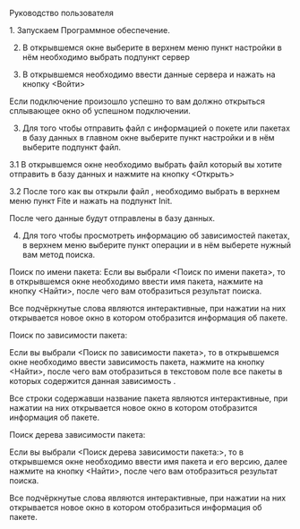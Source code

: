 Руководство пользователя

1. Запускаем Программное обеспечение.

2. В открывшемся окне выберите в верхнем меню пункт настройки в нём необходимо выбрать  подпункт сервер

3. В открывшемся необходимо ввести данные сервера и нажать на кнопку <Войти>

Если подключение произошло успешно то вам должно открыться сплывающее окно об успешном подключении.

3. Для того чтобы отправить файл с информацией о покете или пакетах в базу данных в главном окне выберите пункт настройки и в нём выберите подпункт файл.

3.1 В открывшемся окне необходимо выбрать файл который вы хотите отправить в базу данных  и нажмите на  кнопку <Открыть>

3.2  После того как вы открыли файл , необходимо выбрать в верхнем меню пункт Fite и нажать на подпункт  Init.

После чего данные будут отправлены в базу данных.

4. Для того чтобы просмотреть информацию об зависимостей пакетах, в верхнем меню выберите пункт операции  и в нём выберете нужный вам метод поиска.

Поиск по имени пакета:
Если вы выбрали <Поиск по имени пакета>, то в открывшемся окне необходимо ввести имя пакета, нажмите на кнопку <Найти>, после чего вам отобразиться результат поиска.  

Все подчёркнутые слова являются интерактивные, при нажатии на них открывается новое окно в котором отобразится информация об пакете.  

Поиск по зависимости пакета:

Если вы выбрали <Поиск по зависимости пакета>, то в открывшемся окне необходимо ввести зависимость пакета, нажмите на кнопку <Найти>, после чего вам отобразиться в текстовом поле все пакеты в которых содержится данная зависимость .

Все строки содержавши название пакета являются интерактивные, при нажатии на них открывается новое окно в котором отобразится информация об пакете.

Поиск дерева зависимости пакета:

Если вы выбрали <Поиск дерева зависимости пакета:>, то в открывшемся окне необходимо ввести имя пакета и его версию, далее нажмите на кнопку <Найти>, после чего вам отобразиться результат поиска.  

Все подчёркнутые слова являются интерактивные, при нажатии на них открывается новое окно в котором отобразиться информация об пакете.
